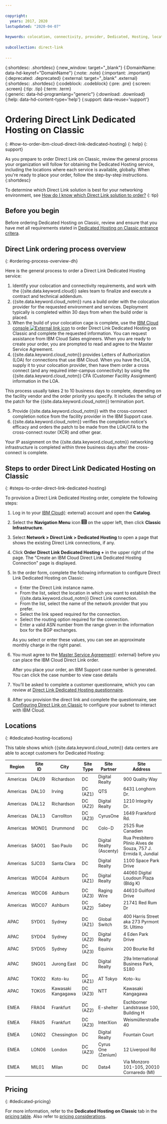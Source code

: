 ```yaml
---

copyright:
  years: 2017, 2020
lastupdated: "2020-04-07"

keywords: colocation, connectivity, provider, Dedicated, Hosting, locations, PoP, datacenter, data, center, contract, addendum

subcollection: direct-link

---
```


{:shortdesc: .shortdesc}
{:new_window: target="_blank"}
{:DomainName: data-hd-keyref="DomainName"}
{:note: .note}
{:important: .important}
{:deprecated: .deprecated}
{:external: target="_blank" .external}
{:shortdesc: .shortdesc}
{:codeblock: .codeblock}
{:pre: .pre}
{:screen: .screen}
{:tip: .tip}
{:term: .term}  
{:generic: data-hd-programlang="generic"}
{:download: .download}  
{:help: data-hd-content-type='help'}
{:support: data-reuse='support'}

# Ordering Direct Link Dedicated Hosting on Classic
{: #how-to-order-ibm-cloud-direct-link-dedicated-hosting}
{: help}
{: support}

As you prepare to order Direct Link on Classic, review the general process your organization will follow for obtaining the Dedicated Hosting service, including the locations where each service is available, globally. When you're ready to place your order, follow the step-by-step instructions.  
{:shortdesc}

To determine which Direct Link solution is best for your networking environment, see
[How do I know which Direct Link solution to order?](/docs/direct-link?topic=direct-link-get-started-with-ibm-cloud-direct-link#get-started-solution-to-order)
{: tip}

## Before you begin
Before ordering Dedicated Hosting on Classic, review and ensure that you have met all requirements stated in
[Dedicated Hosting on Classic entrance critera](/docs/direct-link?topic=direct-link-pricing-for-ibm-cloud-direct-link#dldh-entrance-criteria).

## Direct Link ordering process overview
{: #ordering-process-overview-dh}

Here is the general process to order a Direct Link Dedicated Hosting service:

1. Identify your colocation and connectivity requirements, and work with the {{site.data.keyword.cloud}} sales team to finalize and execute a contract and technical addendum.
2. {{site.data.keyword.cloud_notm}} runs a build order with the colocation provider for the requested environment and services. Deployment typically is completed within 30 days from when the build order is placed.
3. When the build of your colocation cage is complete, use the [IBM Cloud console ![External link icon](../../icons/launch-glyph.svg "External link icon")](https://cloud.ibm.com) to order Direct Link Dedicated Hosting on Classic and complete the requested information. You can request assistance from IBM Cloud Sales engineers. When you are ready to create your order, you are prompted to read and agree to the Master Service Agreement.
4. {{site.data.keyword.cloud_notm}} provides Letters of Authorization (LOA) for connections that use IBM Cloud. When you have the LOA, supply it to your colocation provider, then have them order a cross connect (and any required inter-campus connectivity) by using the {{site.data.keyword.cloud_notm}} CFA (Customer Facility Assignment) information in the LOA.

  This process usually takes 2 to 10 business days to complete, depending on the facility vendor and the order priority you specify. It includes the setup of the patch for the {{site.data.keyword.cloud_notm}} termination port.

5. Provide {{site.data.keyword.cloud_notm}} with the cross-connect completion notice from the facility provider in the IBM Support case.
6. {{site.data.keyword.cloud_notm}} verifies the completion notice's efficacy and orders the patch to be made from the LOA/CFA to the cross-connect router (XCR) and other gear.

Your IP assignment on the {{site.data.keyword.cloud_notm}} networking infrastructure is completed within three business days after the cross-connect is complete.

## Steps to order Direct Link Dedicated Hosting on Classic
{: #steps-to-order-direct-link-dedicated-hosting}

To provision a Direct Link Dedicated Hosting order, complete the following steps:

1. Log in to your [IBM Cloud](https://cloud.ibm.com/){: external} account and open the **Catalog**.
2. Select the **Navigation Menu** icon ![Navigation Menu icon](images/menu_icon.png) on the upper left, then click **Classic Infrastructure**.
2. Select **Network > Direct Link > Dedicated Hosting** to open a page that shows the existing Direct Link connections, if any.
3. Click **Order Direct Link Dedicated Hosting +** in the upper right of the page. The "Create an IBM Cloud Direct Link Dedicated Hosting Connection" page is displayed.
4. In the order form, complete the following information to configure Direct Link Dedicated Hosting on Classic:
   - Enter the Direct Link instance name.
   - From the list, select the location in which you want to establish the {{site.data.keyword.cloud_notm}} Direct Link connection.
   - From the list, select the name of the network provider that you prefer.
   - Select the link speed required for the connection.
   - Select the routing option required for the connection.
   - Enter a valid ASN number from the range given in the information box for the BGP exchanges.

   As you select or enter these values, you can see an approximate monthly charge in the right panel.
6. You must agree to the [Master Service Agreement](https://cloud.ibm.com/classic/account/masterserviceagreement/getagreement){: external} before you can place the IBM Cloud Direct Link order.  

      After you place your order, an IBM Support case number is generated. You can click the case number to view case details

7. You’ll be asked to complete a customer questionnaire, which you can review at [Direct Link Dedicated Hosting questionnaire](/docs/direct-link?topic=direct-link-ibm-cloud-direct-link-dedicated-hosting-questionnaire).

8. After you provision the direct link and complete the questionnaire, see [Configuring Direct Link on Classic](/docs/direct-link?topic=direct-link-configure-ibm-cloud-direct-link) to configure your subnet to interact with IBM Cloud.


## Locations
{: #dedicated-hosting-locations}

This table shows which {{site.data.keyword.cloud_notm}} data centers are able to accept customers for Dedicated Hosting:


| Region | Site<br />ID | City | Site<br />Type | Site<br />Partner | Site<br />Address |
|-------|-------|-------|-------|-------|-------|
| Americas | DAL09 | Richardson | DC | Digital Realty  | 900 Quality Way |
| Americas | DAL10 | Irving | DC (AZ1) | QTS | 6431 Longhorn Dr. |
| Americas | DAL12 | Richardson |	DC (AZ2) | Digital Realty  | 1210 Integrity Dr.  |
| Americas | DAL13 | Carrollton | DC (AZ3) | CyrusOne | 1649 Frankford Rd. |
| Americas | MON01 | Drummond  | DC | Colo-D  | 2525 Rue Canadien |
| Americas | SAO01 | Sao Paulo | DC | Digital Realty (Ascenty) | Rua Presbitero Plinio Alves de Souza, 757 J. Ermida II, Jundial |
| Americas | SJC03 | Santa Clara | DC | Digital Realty  | 1100 Space Park Drive |
| Americas | WDC04 | Ashburn | DC (AZ1) | Digital Realty  | 44060 Digital Loudoun Plaza (Bldg K)
| Americas | WDC06 | Ashburn | DC (AZ3) | Raging Wire | 44610 Guilford Drive |
| Americas | WDC07 | Ashburn | DC (AZ2) | Sabey | 21741 Red Rum Dr |
|  |  |  |  |  |  |
| APAC |  SYD01 |  Sydney | DC (AZ1) | Global Switch  |  400 Harris Street aka 273 Pyrmont St. Ultimo |
| APAC |	SYD04 |	 Sydney |	DC (AZ2) |	Digital Realty  |	4 Eden Park Drive |
| APAC |	SYD05 |	 Sydney |	DC (AZ3) |	Equinix |	200 Bourke Rd |
| APAC |  SNG01 |  Jurong East | DC | Digital Realty  |  29a International Business Park, S180 |
| APAC | TOK02  |  Koto-ku | DC (AZ1) | AT Tokyo  |  Koto-ku |
| APAC | TOK05  | Kawasaki Kangagawa  | DC (AZ3) | NTT | Kawasaki Kangagawa |
|  |  |  |  |  |  |
| EMEA | FRA04  | Frankfurt | DC (AZ2) | E-shelter | Eschborner Landstrasse 100, Building H |
| EMEA | FRA05  | Frankfurt | DC (AZ3) | InterXion | Weismüllerstraße 40 |
| EMEA | LON02  | Chessington | DC | Digital Realty  | Fountain Court |
| EMEA | LON06 | London |	DC (AZ3) | Cyrus One (Zenium) | 12 Liverpool Rd |
| EMEA | MIL01 | Milan | DC |	Data4 |	Via Monzoro 101-105, 20010 Cornaredo (MI) |

## Pricing
{: #dedicated-pricing}

For more information, refer to the **Dedicated Hosting on Classic** tab in the [pricing table](/docs/direct-link?topic=direct-link-pricing-for-ibm-cloud-direct-link). Also refer to [pricing considerations](/docs/direct-link?topic=direct-link-pricing-for-ibm-cloud-direct-link#dldh-specs).  
